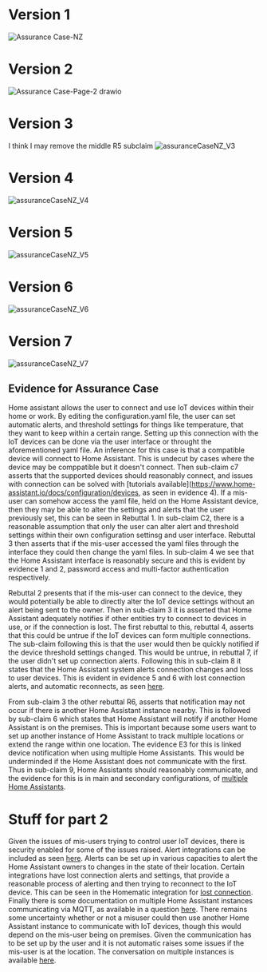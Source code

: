 # Version 1
![Assurance Case-NZ](https://user-images.githubusercontent.com/63809979/136254563-6dbc4057-470d-45d3-9e8e-ceef6d361aeb.png)

# Version 2
![Assurance Case-Page-2 drawio](https://user-images.githubusercontent.com/63809979/136254674-d00375cb-2ac3-4e82-914e-6cd564b0a514.png)

# Version 3
I think I may remove the middle R5 subclaim
![assuranceCaseNZ_V3](https://user-images.githubusercontent.com/63809979/136419588-b99552e3-f18a-4a2b-bf58-4609601b0ce9.png)

# Version 4
![assuranceCaseNZ_V4](https://user-images.githubusercontent.com/63809979/136455787-499a11ec-7bd7-437e-8fbf-3b519638ba6d.png)

# Version 5
![assuranceCaseNZ_V5](https://user-images.githubusercontent.com/63809979/136470792-e6c4c125-b652-4b83-962c-c02f7500cb2b.png)

# Version 6
![assuranceCaseNZ_V6](https://user-images.githubusercontent.com/63809979/136629660-223cfe6f-ce9c-43a0-919d-822f7a2dc13a.png)

# Version 7
![assuranceCaseNZ_V7](https://user-images.githubusercontent.com/63809979/136719171-a99f52d0-0225-470b-b733-a40a3edd7d6f.png)


## Evidence for Assurance Case
Home assistant allows the user to connect and use IoT devices within their home or work. By editing the configuration.yaml file, the user can set automatic alerts, and threshold settings for things like temperature, that they want to keep within a certain range. Setting up this connection with the IoT devices can be done via the user interface or throught the aforementioned yaml file. An inference for this case is that a compatible device will connect to Home Assistant. This is undecut by cases where the device may be comppatible but it doesn't connect. Then sub-claim c7 asserts that the supported devices should reasonably connect, and issues with connection can be solved with [tutorials available](https://www.home-assistant.io/docs/configuration/devices, as seen in evidence 4). If a mis-user can somehow access the yaml file, held on the Home Assistant device, then they may be able to alter the settings and alerts that the user previously set, this can be seen in Rebuttal 1. In sub-claim C2, there is a reasonable assumption that only the user can alter alert and threshold settings within their own configuration settinsg and user interface. Rebuttal 3 then asserts that if the mis-user accessed the yaml files through the interface they could then change the yaml files. In sub-claim 4 we see that the Home Assistant interface is reasonably secure and this is evident by evidence 1 and 2, password access and multi-factor authentication respectively.

Rebuttal 2 presents that if the mis-user can connect to the device, they would potentially be able to directly alter the IoT device settings without an alert being sent to the owner. Then in sub-claim 3 it is asserted that Home Assistant adequately notifies if other entities try to connect to devices in use, or if the connection is lost. The first rebuttal to this, rebuttal 4, asserts that this could be untrue if the IoT devices can form multiple connections. The sub-claim following this is that the user would then be quickly notified if the device threshold settings changed. This would be untrue, in rebuttal 7, if the user didn't set up connection alerts. Following this in sub-claim 8 it states that the Home Assistant system alerts connection changes and loss to user devices. This is evident in evidence 5 and 6 with lost connection alerts, and automatic reconnects, as seen [here](https://community.home-assistant.io/t/simple-mobile-notification-when-device-becomes-unavailable/255239).

From sub-claim 3 the other rebuttal R6, asserts that notification may not occur if there is another Home Assistant instance nearby. This is followed by sub-claim 6 which states that Home Assistant will notify if another Home Assistant is on the premises. This is important because some users want to set up another instance of Home Assistant to track multiple locations or extend the range within one location. The evidence E3 for this is linked device notification when using multiple Home Assistants. This would be underminded if the Home Assistant does not communicate with the first. Thus in sub-claim 9, Home Assistants should reasonably communicate, and the evidence for this is in main and secondary configurations, of [multiple Home Assistants](https://community.home-assistant.io/t/master-ha-instance-with-multiple-slaves/109849/2).


# Stuff for part 2
Given the issues of mis-users trying to control user IoT devices, there is security enabled for some of the issues raised. Alert integrations can be included as seen [here](https://www.home-assistant.io/integrations/alert/). Alerts can be set up in various capacities to alert the Home Assistant owners to changes in the state of their location. Certain integrations have lost connection alerts and settings, that provide a reasonable process of alerting and then trying to reconnect to the IoT device. This can be seen in the Homematic integration for [lost connection](https://www.home-assistant.io/integrations/homematic/#detecting-lost-connections). Finally there is some documentation on multiple Home Assistant instances communicating via MQTT, as available in a question [here](https://community.home-assistant.io/t/two-ha-instances-how-to-communicate-between-them/30877). There remains some uncertainty whether or not a misuser could then use another Home Assistant instance to communicate with IoT devices, though this would depend on the mis-user being on premises. Given the communication has to be set up by the user and it is not automatic raises some issues if the mis-user is at the location. The conversation on multiple instances is available [here](https://github.com/home-assistant/architecture/issues/246).
